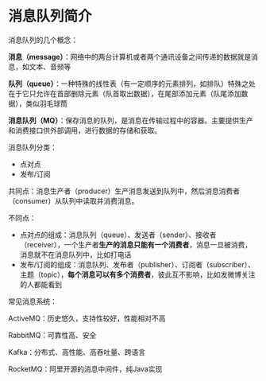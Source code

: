 # 消息队列简介

消息队列的几个概念：

**消息（message）**：网络中的两台计算机或者两个通讯设备之间传递的数据就是消息，如文本、音频等

**队列（queue）**：一种特殊的线性表（有一定顺序的元素排列，如排队）特殊之处在于它只允许在首部删除元素（队首取出数据），在尾部添加元素（队尾添加数据），类似羽毛球筒

**消息队列（MQ）**：保存消息的队列，是消息在传输过程中的容器。主要提供生产和消费接口供外部调用，进行数据的存储和获取。



消息队列分类：

- 点对点
- 发布/订阅

共同点：消息生产者（producer）生产消息发送到队列中，然后消息消费者（consumer）从队列中读取并消费消息。

不同点：

- 点对点的组成：消息队列（queue）、发送者（sender）、接收者（receiver），一个生产者**生产的消息只能有一个消费者**，消息一旦被消费，消息就不在消息队列中，比如打电话
- 发布/订阅的组成：消息队列、发布者（publisher）、订阅者（subscriber）、主题（topic），**每个消息可以有多个消费者**，彼此互不影响，比如发微博关注的人都能看到



常见消息系统：

ActiveMQ：历史悠久，支持性较好，性能相对不高

RabbitMQ：可靠性高、安全

Kafka：分布式、高性能、高吞吐量、跨语言

RocketMQ：阿里开源的消息中间件，纯Java实现

